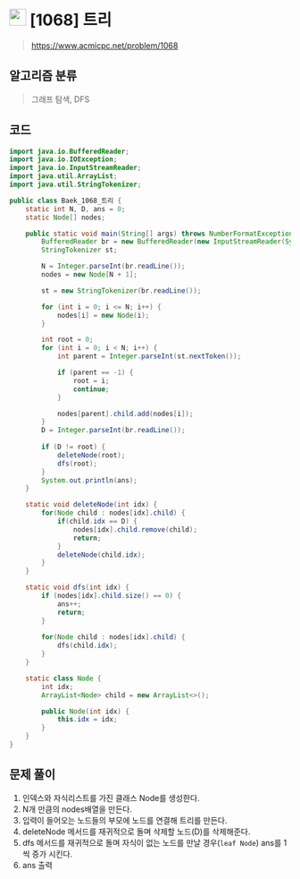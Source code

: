 # <img src="https://d2gd6pc034wcta.cloudfront.net/tier/11.svg" width="30"> [1068] 트리
> https://www.acmicpc.net/problem/1068
## 알고리즘 분류
> 그래프 탐색, DFS

## 코드
```java
import java.io.BufferedReader;
import java.io.IOException;
import java.io.InputStreamReader;
import java.util.ArrayList;
import java.util.StringTokenizer;

public class Baek_1068_트리 {
	static int N, D, ans = 0;
	static Node[] nodes;

	public static void main(String[] args) throws NumberFormatException, IOException {
		BufferedReader br = new BufferedReader(new InputStreamReader(System.in));
		StringTokenizer st;

		N = Integer.parseInt(br.readLine());
		nodes = new Node[N + 1];

		st = new StringTokenizer(br.readLine());

		for (int i = 0; i <= N; i++) {
			nodes[i] = new Node(i);
		}

		int root = 0;
		for (int i = 0; i < N; i++) {
			int parent = Integer.parseInt(st.nextToken());

			if (parent == -1) {
				root = i;
				continue;
			}

			nodes[parent].child.add(nodes[i]);
		}
		D = Integer.parseInt(br.readLine());
		
		if (D != root) {
			deleteNode(root);
			dfs(root);
		}
		System.out.println(ans);
	}

	static void deleteNode(int idx) {
		for(Node child : nodes[idx].child) {
			if(child.idx == D) {
				nodes[idx].child.remove(child);
				return;
			}
			deleteNode(child.idx);
		}
	}

	static void dfs(int idx) {
		if (nodes[idx].child.size() == 0) {
			ans++;
			return;
		}
		
		for(Node child : nodes[idx].child) {
			dfs(child.idx);
		}
	}

	static class Node {
		int idx;
		ArrayList<Node> child = new ArrayList<>();

		public Node(int idx) {
			this.idx = idx;
		}
	}
}

```

## 문제 풀이
1. 인덱스와 자식리스트를 가진 클래스 Node를 생성한다.
1. N개 만큼의 nodes배열을 만든다.
1. 입력이 들어오는 노드들의 부모에 노드를 연결해 트리를 만든다.
1. deleteNode 메서드를 재귀적으로 돌며 삭제할 노드(D)를 삭제해준다.
1. dfs 메서드를 재귀적으로 돌며 자식이 없는 노드를 만날 경우(`leaf Node`) ans를 1씩 증가 시킨다.
1. ans 출력
